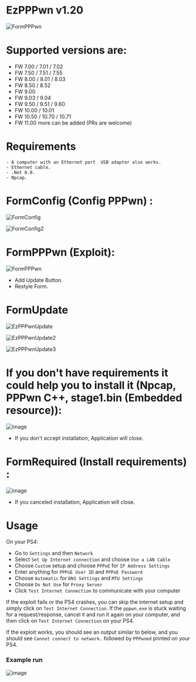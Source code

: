 # EzPPPwn v1.20

![FormPPPwn](https://github.com/DjPopol/EzPPPwn/assets/168917709/1ce2abe1-c760-4412-97a5-22946b121e63)

# Supported versions are:
- FW 7.00 / 7.01 / 7.02
- FW 7.50 / 7.51 / 7.55
- FW 8.00 / 8.01 / 8.03
- FW 8.50 / 8.52
- FW 9.00
- FW 9.03 / 9.04
- FW 9.50 / 9.51 / 9.60
- FW 10.00 / 10.01
- FW 10.50 / 10.70 / 10.71
- FW 11.00
    more can be added (PRs are welcome)

# Requirements
    - A computer with an Ethernet port  USB adapter also works.
    - Ethernet cable.
    - .Net 8.0.
    - Npcap.

# FormConfig (Config PPPwn) :
![FormConfig](https://github.com/DjPopol/EzPPPwn/assets/168917709/5552d2d6-4ac0-4ce3-bd58-ee4d4d381c06)

![FormConfig2](https://github.com/DjPopol/EzPPPwn/assets/168917709/03024c3c-2b2c-44ef-a0bb-6d983ea44369)

# FormPPPwn (Exploit):
![FormPPPwn](https://github.com/DjPopol/EzPPPwn/assets/168917709/1ce2abe1-c760-4412-97a5-22946b121e63)
- Add Update Button.
- Restyle Form.

# FormUpdate
![EzPPPwnUpdate](https://github.com/DjPopol/EzPPPwn/assets/168917709/518d1f4a-fba4-401b-b269-52619afe6c52)

![EzPPPwnUpdate2](https://github.com/DjPopol/EzPPPwn/assets/168917709/5dddc24d-a226-482d-a784-fd44ab05ae1d)

![EzPPPwnUpdate3](https://github.com/DjPopol/EzPPPwn/assets/168917709/37a11593-4ff8-43f3-9caa-6f14623ec999)

# If you don't have requirements it could help you to install it (Npcap, PPPwn C++, stage1.bin (Embedded resource)):
![image](https://github.com/DjPopol/EzPPPwn/assets/168917709/d9963422-012b-47cd-8765-2663bd0c5568)

- If you don't accept installation, Application will close.

# FormRequired (Install requirements) :
![image](https://github.com/DjPopol/EzPPPwn/assets/168917709/871661dd-8b52-429d-ac46-70ac623f3d0d)
- If you canceled installation, Application will close.


# Usage
On your PS4:
- Go to `Settings` and then `Network`
- Select `Set Up Internet connection` and choose `Use a LAN Cable`
- Choose `Custom` setup and choose `PPPoE` for `IP Address Settings`
- Enter anything for `PPPoE User ID` and `PPPoE Password`
- Choose `Automatic` for `DNS Settings` and `MTU Settings`
- Choose `Do Not Use` for `Proxy Server`
- Click `Test Internet Connection` to communicate with your computer

If the exploit fails or the PS4 crashes, you can skip the internet setup and simply click on `Test Internet Connection`. If the `pppwn.exe` is stuck waiting for a request/response, cancel it and run it again on your computer, and then click on `Test Internet Connection` on your PS4.

If the exploit works, you should see an output similar to below, and you should see `Cannot connect to network.` followed by `PPPwned` printed on your PS4.

### Example run
![image](https://github.com/DjPopol/EzPPPwn/assets/168917709/4de7c32e-f491-4f65-a5cb-be26c0a8dc33)



